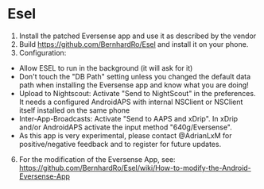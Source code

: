 # Esel

1. Install the patched Eversense app and use it as described by the vendor
4. Build https://github.com/BernhardRo/Esel and install it on your phone.
5. Configuration:
  * Allow ESEL to run in the background (it will ask for it)
  * Don't touch the "DB Path" setting unless you changed the default data path when installing the Eversense app and know what you are doing!
  * Upload to Nightscout: Activate "Send to NightScout" in the preferences. It needs a configured AndroidAPS with internal NSClient or NSClient itself installed on the same phone
  * Inter-App-Broadcasts: Activate "Send to AAPS and xDrip". In xDrip and/or AndroidAPS activate the input method "640g/Eversense".
  * As this app is very experimental, please contact @AdrianLxM for positive/negative feedback and to register for future updates.
6. For the modification of the Eversense App, see: https://github.com/BernhardRo/Esel/wiki/How-to-modify-the-Android-Eversense-App  

